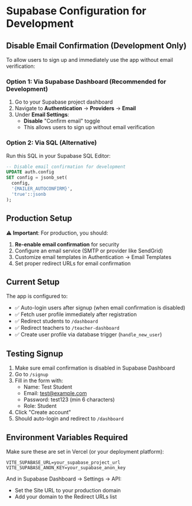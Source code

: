 # Supabase Configuration for Development

## Disable Email Confirmation (Development Only)

To allow users to sign up and immediately use the app without email verification:

### Option 1: Via Supabase Dashboard (Recommended for Development)

1. Go to your Supabase project dashboard
2. Navigate to **Authentication** → **Providers** → **Email**
3. Under **Email Settings**:
   - **Disable** "Confirm email" toggle
   - This allows users to sign up without email verification

### Option 2: Via SQL (Alternative)

Run this SQL in your Supabase SQL Editor:

```sql
-- Disable email confirmation for development
UPDATE auth.config 
SET config = jsonb_set(
  config, 
  '{MAILER_AUTOCONFIRM}', 
  'true'::jsonb
);
```

## Production Setup

⚠️ **Important**: For production, you should:

1. **Re-enable email confirmation** for security
2. Configure an email service (SMTP or provider like SendGrid)
3. Customize email templates in Authentication → Email Templates
4. Set proper redirect URLs for email confirmation

## Current Setup

The app is configured to:
- ✅ Auto-login users after signup (when email confirmation is disabled)
- ✅ Fetch user profile immediately after registration
- ✅ Redirect students to `/dashboard`
- ✅ Redirect teachers to `/teacher-dashboard`
- ✅ Create user profile via database trigger (`handle_new_user`)

## Testing Signup

1. Make sure email confirmation is disabled in Supabase Dashboard
2. Go to `/signup`
3. Fill in the form with:
   - Name: Test Student
   - Email: test@example.com
   - Password: test123 (min 6 characters)
   - Role: Student
4. Click "Create account"
5. Should auto-login and redirect to `/dashboard`

## Environment Variables Required

Make sure these are set in Vercel (or your deployment platform):

```
VITE_SUPABASE_URL=your_supabase_project_url
VITE_SUPABASE_ANON_KEY=your_supabase_anon_key
```

And in Supabase Dashboard → Settings → API:
- Set the Site URL to your production domain
- Add your domain to the Redirect URLs list
